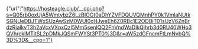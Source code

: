 {"url":"https://hosteagle.club/__cpi.php?s=Q05rb0oxUjA5WmtybzZ6LzBIOGt0aDhYZVFDQUVQMnhPY0k1VmlaNUtkSGNUeDBJTWxSUzAwSzM0WUl0cHJweEh6Z0RBc1E2ODBiT01sUzV6ZnBrdzRjalkvT3h2aVcxVXpxQzl5Mm5senlQQ2FhVndWaDlkQjhrb3d0RU40WHo3QVhrcklMTitSL2pDMkJQSmFWYSt3PT0%3D&r=aW5zdGFncmFtLmNvbQ%3D%3D&__cpo=1"}
